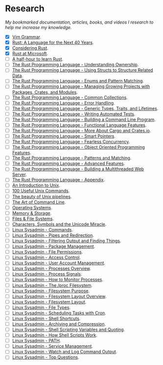 # Research

_My bookmarked documentation, articles, books, and videos I research to help me increase my knowledge._

- [x] [Vim Grammar](http://takac.github.io/2013/01/30/vim-grammar/).
- [x] [Rust: A Language for the Next 40 Years](https://invidio.us/watch?v=A3AdN7U24iU).
- [x] [Considering Rust](https://invidio.us/watch?v=DnT-LUQgc7s).
- [x] [Rust at Microsoft](https://invidio.us/watch?v=NQBVUjdkLAA).
- [ ] [A half-hour to learn Rust](https://fasterthanli.me/blog/2020/a-half-hour-to-learn-rust/).
- [ ] [The Rust Programming Language - Understanding Ownership](https://doc.rust-lang.org/book/ch04-00-understanding-ownership.html).
- [ ] [The Rust Programming Language - Using Structs to Structure Related Data](https://doc.rust-lang.org/book/ch05-00-structs.html).
- [ ] [The Rust Programming Language - Enums and Pattern Matching](https://doc.rust-lang.org/book/ch06-00-enums.html).
- [ ] [The Rust Programming Language - Managing Growing Projects with Packages, Crates, and Modules](https://doc.rust-lang.org/book/ch07-00-managing-growing-projects-with-packages-crates-and-modules.html).
- [ ] [The Rust Programming Language - Common Collections](https://doc.rust-lang.org/book/ch08-00-common-collections.html).
- [ ] [The Rust Programming Language - Error Handling](https://doc.rust-lang.org/book/ch09-00-error-handling.html).
- [ ] [The Rust Programming Language - Generic Types, Traits, and Lifetimes](https://doc.rust-lang.org/book/ch10-00-generics.html).
- [ ] [The Rust Programming Language - Writing Automated Tests](https://doc.rust-lang.org/book/ch11-00-testing.html).
- [ ] [The Rust Programming Language - Building a Command Line Program](https://doc.rust-lang.org/book/ch12-00-an-io-project.html).
- [ ] [The Rust Programming Language - Functional Language Features](https://doc.rust-lang.org/book/ch13-00-functional-features.html).
- [ ] [The Rust Programming Language - More About Cargo and Crates.io](https://doc.rust-lang.org/book/ch14-00-more-about-cargo.html).
- [ ] [The Rust Programming Language - Smart Pointers](https://doc.rust-lang.org/book/ch15-00-smart-pointers.html).
- [ ] [The Rust Programming Language - Fearless Concurrency](https://doc.rust-lang.org/book/ch16-00-concurrency.html).
- [ ] [The Rust Programming Language - Object Oriented Programming Features](https://doc.rust-lang.org/book/ch17-00-oop.html).
- [ ] [The Rust Programming Language - Patterns and Matching](https://doc.rust-lang.org/book/ch18-00-patterns.html).
- [ ] [The Rust Programming Language - Advanced Features](https://doc.rust-lang.org/book/ch19-00-advanced-features.html).
- [ ] [The Rust Programming Language - Building a Multithreaded Web Server](https://doc.rust-lang.org/book/ch20-00-final-project-a-web-server.html).
- [ ] [The Rust Programming Language - Appendix](https://doc.rust-lang.org/book/appendix-00.html).
- [ ] [An Introduction to Unix](http://oliverelliott.org/article/computing/tut_unix/).
- [ ] [100 Useful Unix Commands](http://oliverelliott.org/article/computing/ref_unix/).
- [ ] [The beauty of Unix pipelines](https://prithu.xyz/posts/unix-pipeline/).
- [ ] [The Art of Command Line](https://github.com/jlevy/the-art-of-command-line).
- [ ] [Operating Systems](https://invidio.us/watch?v=26QPDBe-NB8).
- [ ] [Memory & Storage](https://invidio.us/watch?v=TQCr9RV7twk).
- [ ] [Files & File Systems](https://invidio.us/watch?v=KN8YgJnShPM).
- [ ] [Characters, Symbols and the Unicode Miracle](https://invidio.us/watch?v=MijmeoH9LT4).
- [ ] [Linux Sysadmin - Commands](https://invidio.us/watch?v=Lbh8Bh_SEzU).
- [ ] [Linux Sysadmin - Pipes and Redirection](https://invidio.us/watch?v=-Z5tCri-QlI).
- [ ] [Linux Sysadmin - Filtering Output and Finding Things](https://invidio.us/watch?v=nLa6jAbULe8).
- [ ] [Linux Sysadmin - Package Management](https://invidio.us/watch?v=8P-Vek7Vtgg).
- [ ] [Linux Sysadmin - File Permissions](https://invidio.us/watch?v=8SkN7UofOww).
- [ ] [Linux Sysadmin - Access Control](https://invidio.us/watch?v=WhCIuGjhH-0).
- [ ] [Linux Sysadmin - User Account Management](https://invidio.us/watch?v=UN1QB5BIvps).
- [ ] [Linux Sysadmin - Processes Overview](https://invidio.us/watch?v=ls5cGi12kGw).
- [ ] [Linux Sysadmin - Process Signals](https://invidio.us/watch?v=lP7xoqkqDZQ).
- [ ] [Linux Sysadmin - How to Monitor Processes](https://invidio.us/watch?v=vsEJz9aKGKU).
- [ ] [Linux Sysadmin - The /proc Filesystem](https://invidio.us/watch?v=0XdjODvsRN8).
- [ ] [Linux Sysadmin - Filesystem Purpose](https://invidio.us/watch?v=ar37viZGQwk).
- [ ] [Linux Sysadmin - Filesystem Layout Overview](https://invidio.us/watch?v=svh8sSuz5BI).
- [ ] [Linux Sysadmin - Filesystem Layout](https://invidio.us/watch?v=TG5YJe9camA).
- [ ] [Linux Sysadmin - File Types](https://invidio.us/watch?v=EDgkcvOoY8A).
- [ ] [Linux Sysadmin - Scheduling Tasks with Cron](https://invidio.us/watch?v=8j0SWYNglcw).
- [ ] [Linux Sysadmin - Shell Shortcuts](https://invidio.us/watch?v=C-AQAJXdoS8).
- [ ] [Linux Sysadmin - Archiving and Compression](https://invidio.us/watch?v=tSRlNwaUgPQ).
- [ ] [Linux Sysadmin - Shell Scripting Variables and Quoting](https://invidio.us/watch?v=MYWvVgIL_Ys).
- [ ] [Linux Sysadmin - How Shell Scripts Work](https://invidio.us/watch?v=U2_MvxnqLRE).
- [ ] [Linux Sysadmin - PATH](https://invidio.us/watch?v=rJMFxIbDe-g).
- [ ] [Linux Sysadmin - Service Management](https://invidio.us/watch?v=JX2lxKJC6yI).
- [ ] [Linux Sysadmin - Watch and Log Command Output](https://invidio.us/watch?v=09v8vDOpdYo).
- [ ] [Linux Sysadmin - Top Questions](https://invidio.us/watch?v=l0QGLMwR-lY).
